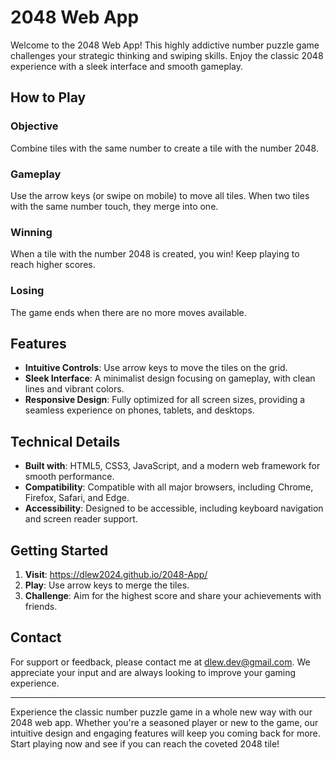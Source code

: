 # 2048 Web App

Welcome to the 2048 Web App! This highly addictive number puzzle game challenges your strategic thinking and swiping skills. Enjoy the classic 2048 experience with a sleek interface and smooth gameplay.

## How to Play

### Objective
Combine tiles with the same number to create a tile with the number 2048.

### Gameplay
Use the arrow keys (or swipe on mobile) to move all tiles. When two tiles with the same number touch, they merge into one.

### Winning
When a tile with the number 2048 is created, you win! Keep playing to reach higher scores.

### Losing
The game ends when there are no more moves available.

## Features

- **Intuitive Controls**: Use arrow keys to move the tiles on the grid.
- **Sleek Interface**: A minimalist design focusing on gameplay, with clean lines and vibrant colors.
- **Responsive Design**: Fully optimized for all screen sizes, providing a seamless experience on phones, tablets, and desktops.

## Technical Details

- **Built with**: HTML5, CSS3, JavaScript, and a modern web framework for smooth performance.
- **Compatibility**: Compatible with all major browsers, including Chrome, Firefox, Safari, and Edge.
- **Accessibility**: Designed to be accessible, including keyboard navigation and screen reader support.

## Getting Started

1. **Visit**: https://dlew2024.github.io/2048-App/
2. **Play**: Use arrow keys to merge the tiles.
3. **Challenge**: Aim for the highest score and share your achievements with friends.

## Contact

For support or feedback, please contact me at dlew.dev@gmail.com. We appreciate your input and are always looking to improve your gaming experience.

---

Experience the classic number puzzle game in a whole new way with our 2048 web app. Whether you're a seasoned player or new to the game, our intuitive design and engaging features will keep you coming back for more. Start playing now and see if you can reach the coveted 2048 tile!

